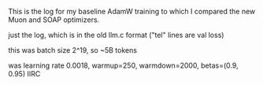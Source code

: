This is the log for my baseline AdamW training to which I compared the new Muon and SOAP optimizers.

just the log, which is in the old llm.c format ("tel" lines are val loss)

this was batch size 2^19, so ~5B tokens

was learning rate 0.0018, warmup=250, warmdown=2000, betas=(0.9, 0.95) IIRC

